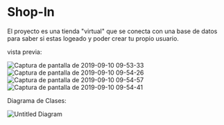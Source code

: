 # Shop-In

El proyecto es una tienda "virtual" que se conecta con una base de datos para  saber si estas logeado y poder crear tu propio usuario.

vista previa: 

![Captura de pantalla de 2019-09-10 09-53-33](https://user-images.githubusercontent.com/48956813/64615542-23837280-d3b1-11e9-9aeb-0515060b0483.png)
![Captura de pantalla de 2019-09-10 09-54-26](https://user-images.githubusercontent.com/48956813/64615545-24b49f80-d3b1-11e9-8719-78691c58daf4.png)
![Captura de pantalla de 2019-09-10 09-54-57](https://user-images.githubusercontent.com/48956813/64615549-25e5cc80-d3b1-11e9-818b-f53ee8160ff3.png)
![Captura de pantalla de 2019-09-10 09-54-41](https://user-images.githubusercontent.com/48956813/64615562-2b431700-d3b1-11e9-9602-7b7864770b88.png)

Diagrama de Clases:

![Untitled Diagram](https://user-images.githubusercontent.com/48956813/64621105-7d893580-d3bb-11e9-9ed4-d439181dba98.png)

